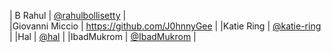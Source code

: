 | B Rahul           | [@rahulbollisetty](https://github.com/rahulbollisetty)         |                                                                                                                                                            
|Giovanni Miccio    | https://github.com/J0hnnyGee                                   |
|Katie Ring         | [@katie-ring](https://github.com/katie-ring)                   |
|Hal                | [@hal](https://github.com/hal1093)                             |
|IbadMukrom         | [@IbadMukrom](https://github.com/IbadMukrom)                   |
